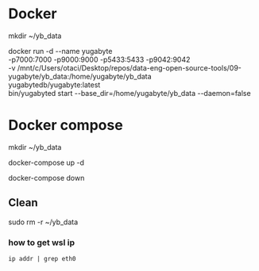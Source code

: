 # Docker

mkdir ~/yb_data

docker run -d --name yugabyte \
         -p7000:7000 -p9000:9000 -p5433:5433 -p9042:9042 \
         -v /mnt/c/Users/otaci/Desktop/repos/data-eng-open-source-tools/09-yugabyte/yb_data:/home/yugabyte/yb_data \
         yugabytedb/yugabyte:latest \
         bin/yugabyted start --base_dir=/home/yugabyte/yb_data --daemon=false



# Docker compose

mkdir ~/yb_data

docker-compose up -d

docker-compose down

## Clean

sudo rm -r ~/yb_data

### how to get wsl ip

```
ip addr | grep eth0
```